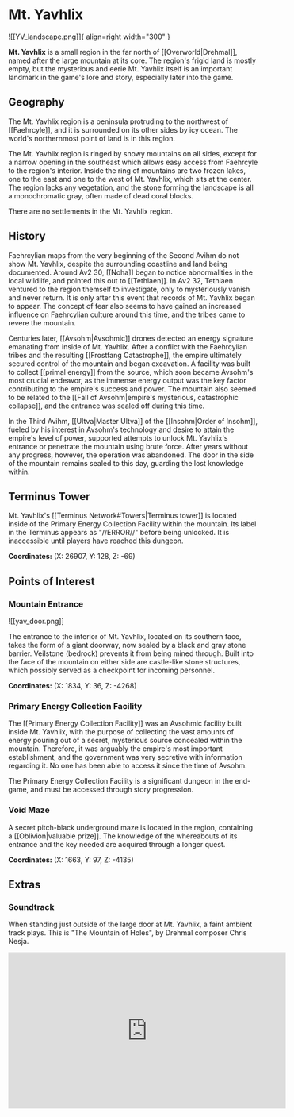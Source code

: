 # Mt. Yavhlix

![[YV_landscape.png]]{ align=right width="300" }

**Mt. Yavhlix** is a small region in the far north of [[Overworld|Drehmal]], named after the large mountain at its core. The region's frigid land is mostly empty, but the mysterious and eerie Mt. Yavhlix itself is an important landmark in the game's lore and story, especially later into the game.

## Geography

The Mt. Yavhlix region is a peninsula protruding to the northwest of [[Faehrcyle]], and it is surrounded on its other sides by icy ocean. The world's northernmost point of land is in this region.

The Mt. Yavhlix region is ringed by snowy mountains on all sides, except for a narrow opening in the southeast which allows easy access from Faehrcyle to the region's interior. Inside the ring of mountains are two frozen lakes, one to the east and one to the west of Mt. Yavhlix, which sits at the center. The region lacks any vegetation, and the stone forming the landscape is all a monochromatic gray, often made of dead coral blocks.

There are no settlements in the Mt. Yavhlix region.

## History

Faehrcylian maps from the very beginning of the Second Avihm do not show Mt. Yavhlix, despite the surrounding coastline and land being documented. Around Av2 30, [[Noha]] began to notice abnormalities in the local wildlife, and pointed this out to [[Tethlaen]]. In Av2 32, Tethlaen ventured to the region themself to investigate, only to mysteriously vanish and never return. It is only after this event that records of Mt. Yavhlix began to appear. The concept of fear also seems to have gained an increased influence on Faehrcylian culture around this time, and the tribes came to revere the mountain.

Centuries later, [[Avsohm|Avsohmic]] drones detected an energy signature emanating from inside of Mt. Yavhlix. After a conflict with the Faehrcylian tribes and the resulting [[Frostfang Catastrophe]], the empire ultimately secured control of the mountain and began excavation. A facility was built to collect [[primal energy]] from the source, which soon became Avsohm's most crucial endeavor, as the immense energy output was the key factor contributing to the empire's success and power. The mountain also seemed to be related to the [[Fall of Avsohm|empire's mysterious, catastrophic collapse]], and the entrance was sealed off during this time.

In the Third Avihm, [[Ultva|Master Ultva]] of the [[Insohm|Order of Insohm]], fueled by his interest in Avsohm's technology and desire to attain the empire's level of power, supported attempts to unlock Mt. Yavhlix's entrance or penetrate the mountain using brute force. After years without any progress, however, the operation was abandoned. The door in the side of the mountain remains sealed to this day, guarding the lost knowledge within.

## Terminus Tower

Mt. Yavhlix's [[Terminus Network#Towers|Terminus tower]] is located inside of the Primary Energy Collection Facility within the mountain. Its label in the Terminus appears as "//ERROR//" before being unlocked. It is inaccessible until players have reached this dungeon.

**Coordinates:** (X: 26907, Y: 128, Z: -69)

## Points of Interest

### Mountain Entrance

![[yav_door.png]]

The entrance to the interior of Mt. Yavhlix, located on its southern face, takes the form of a giant doorway, now sealed by a black and gray stone barrier. Veilstone (bedrock) prevents it from being mined through. Built into the face of the mountain on either side are castle-like stone structures, which possibly served as a checkpoint for incoming personnel.

**Coordinates:** (X: 1834, Y: 36, Z: -4268)

### Primary Energy Collection Facility

The [[Primary Energy Collection Facility]] was an Avsohmic facility built inside Mt. Yavhlix, with the purpose of collecting the vast amounts of energy pouring out of a secret, mysterious source concealed within the mountain. Therefore, it was arguably the empire's most important establishment, and the government was very secretive with information regarding it. No one has been able to access it since the time of Avsohm.

The Primary Energy Collection Facility is a significant dungeon in the end-game, and must be accessed through story progression.

### Void Maze

A secret pitch-black underground maze is located in the region, containing a [[Oblivion|valuable prize]]. The knowledge of the whereabouts of its entrance and the key needed are acquired through a longer quest.

**Coordinates:** (X: 1663, Y: 97, Z: -4135)

## Extras

### Soundtrack

When standing just outside of the large door at Mt. Yavhlix, a faint ambient track plays. This is "The Mountain of Holes", by Drehmal composer Chris Nesja.

<iframe width="560" height="315" src="https://www.youtube.com/embed/k_dB8MBCEDk?si=D3DilOkR4fKx0ky3" title="YouTube video player" frameborder="0" allow="accelerometer; autoplay; clipboard-write; encrypted-media; gyroscope; picture-in-picture; web-share" referrerpolicy="strict-origin-when-cross-origin" allowfullscreen></iframe>
